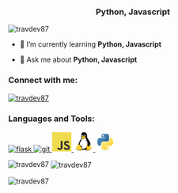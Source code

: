 
<h3 align="center">Python, Javascript</h3>

<p align="left"> <img src="https://komarev.com/ghpvc/?username=travdev87&label=Profile%20views&color=0e75b6&style=flat" alt="travdev87" /> </p>

- 🌱 I’m currently learning **Python, Javascript**

- 💬 Ask me about **Python, Javascript**

<h3 align="left">Connect with me:</h3>
<p align="left">
<a href="https://dev.to/travdev87" target="blank"><img align="center" src="https://raw.githubusercontent.com/rahuldkjain/github-profile-readme-generator/master/src/images/icons/Social/devto.svg" alt="travdev87" height="30" width="40" /></a>
</p>

<h3 align="left">Languages and Tools:</h3>
<p align="left"> <a href="https://flask.palletsprojects.com/" target="_blank" rel="noreferrer"> <img src="https://www.vectorlogo.zone/logos/pocoo_flask/pocoo_flask-icon.svg" alt="flask" width="40" height="40"/> </a> <a href="https://git-scm.com/" target="_blank" rel="noreferrer"> <img src="https://www.vectorlogo.zone/logos/git-scm/git-scm-icon.svg" alt="git" width="40" height="40"/> </a> <a href="https://developer.mozilla.org/en-US/docs/Web/JavaScript" target="_blank" rel="noreferrer"> <img src="https://raw.githubusercontent.com/devicons/devicon/master/icons/javascript/javascript-original.svg" alt="javascript" width="40" height="40"/> </a> <a href="https://www.linux.org/" target="_blank" rel="noreferrer"> <img src="https://raw.githubusercontent.com/devicons/devicon/master/icons/linux/linux-original.svg" alt="linux" width="40" height="40"/> </a> <a href="https://www.python.org" target="_blank" rel="noreferrer"> <img src="https://raw.githubusercontent.com/devicons/devicon/master/icons/python/python-original.svg" alt="python" width="40" height="40"/> </a> </p>

<p><img align="left" src="https://github-readme-stats.vercel.app/api/top-langs?username=travdev87&show_icons=true&locale=en&layout=compact" alt="travdev87" /></p>

<p>&nbsp;<img align="center" src="https://github-readme-stats.vercel.app/api?username=travdev87&show_icons=true&locale=en" alt="travdev87" /></p>

<p><img align="center" src="https://github-readme-streak-stats.herokuapp.com/?user=travdev87&" alt="travdev87" /></p>
